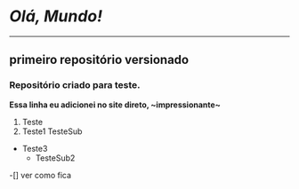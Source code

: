 # _*Olá, Mundo!*_
 ***
 ## primeiro repositório versionado

 ### Repositório criado para teste.
 
 **Essa linha eu adicionei no site direto, ~impressionante~**

1. Teste
 1. Teste1
    TesteSub

* Teste3
   * TesteSub2

-[] ver como fica

